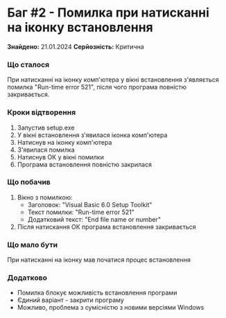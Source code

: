 # Баг #2 - Помилка при натисканні на іконку встановлення

**Знайдено:** 21.01.2024
**Серйозність:** Критична

### Що сталося
При натисканні на іконку комп'ютера у вікні встановлення з'являється помилка "Run-time error 521", після чого програма повністю закривається.

### Кроки відтворення
1. Запустив setup.exe
2. У вікні встановлення з'явилася іконка комп'ютера
3. Натиснув на іконку комп'ютера
4. З'явилася помилка
5. Натиснув ОК у вікні помилки
6. Програма встановлення повністю закрилася

### Що побачив
1. Вікно з помилкою:
   - Заголовок: "Visual Basic 6.0 Setup Toolkit"
   - Текст помилки: "Run-time error 521"
   - Додатковий текст: "End file name or number"
2. Після натискання ОК програма встановлення закривається

### Що мало бути
При натисканні на іконку мав початися процес встановлення

### Додатково
- Помилка блокує можливість встановлення програми
- Єдиний варіант - закрити програму
- Можливо, проблема з сумісністю з новими версіями Windows
